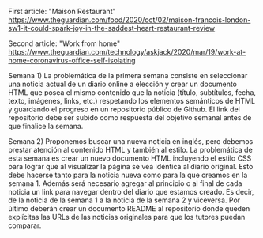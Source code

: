 First article: "Maison Restaurant" https://www.theguardian.com/food/2020/oct/02/maison-francois-london-sw1-it-could-spark-joy-in-the-saddest-heart-restaurant-review

Second article: "Work from home"
https://www.theguardian.com/technology/askjack/2020/mar/19/work-at-home-coronavirus-office-self-isolating

Semana 1) La problemática de la primera semana consiste en seleccionar una noticia actual de un diario online a elección y crear un documento HTML que posea el mismo contenido que la noticia (título, subtítulos, fecha, texto, imágenes, links, etc.) respetando los elementos semánticos de HTML y guardando el progreso en un repositorio público de Github. El link del repositorio debe ser subido como respuesta del objetivo semanal antes de que finalice la semana.

Semana 2) Proponemos buscar una nueva noticia en inglés, pero debemos prestar atención al contenido HTML y también al estilo. La problemática de esta semana es crear un nuevo documento HTML incluyendo el estilo CSS para lograr que al visualizar la página se vea idéntica al diario original. Esto debe hacerse tanto para la noticia nueva como para la que creamos en la semana 1.
Además será necesario agregar al principio o al final de cada noticia un link para navegar dentro del diario que estamos creado. Es decir, de la noticia de la semana 1 a la noticia de la semana 2 y viceversa.
Por último deberán crear un documento README al repositorio donde queden explícitas las URLs de las noticias originales para que los tutores puedan comparar.
